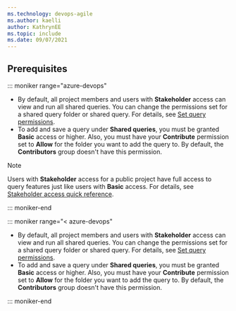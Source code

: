 ```yaml
---
ms.technology: devops-agile
ms.author: kaelli
author: KathrynEE
ms.topic: include
ms.date: 09/07/2021
---
```



## Prerequisites

::: moniker range="azure-devops"

* By default, all project members and users with **Stakeholder** access can view and run all shared queries. You can change the permissions set for a shared query folder or shared query. For details, see [Set query permissions](../queries/set-query-permissions.md).  
* To add and save a query under **Shared queries**, you must be granted **Basic** access or higher. Also, you must have your **Contribute** permission set to **Allow** for the folder you want to add the query to. By default, the **Contributors** group doesn't have this permission. 


> [!NOTE]  
> Users with **Stakeholder** access for a public project have full access to query features just like users with **Basic** access. For details, see [Stakeholder access quick reference](../../organizations/security/stakeholder-access.md).

::: moniker-end

::: moniker range="< azure-devops"

* By default, all project members and users with **Stakeholder** access can view and run all shared queries. You can change the permissions set for a shared query folder or shared query. For details, see [Set query permissions](../queries/set-query-permissions.md).  
* To add and save a query under **Shared queries**, you must be granted **Basic** access or higher. Also, you must have your **Contribute** permission set to **Allow** for the folder you want to add the query to. By default, the **Contributors** group doesn't have this permission. 


::: moniker-end